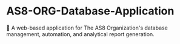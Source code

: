 # AS8-ORG-Database-Application
🎯 A web-based application for The AS8 Organization's database management, automation, and analytical report generation.
